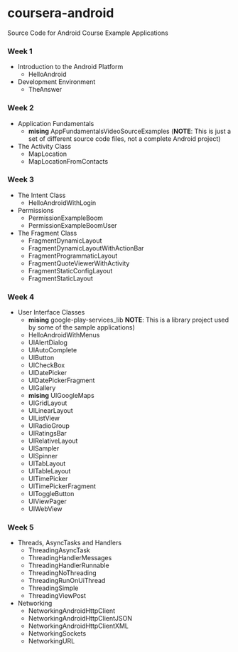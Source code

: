 coursera-android
================

Source Code for Android Course Example Applications

### Week 1

*   Introduction to the Android Platform
    *   HelloAndroid
*   Development Environment
    *   TheAnswer

### Week 2

*   Application Fundamentals
    *   __mising__ AppFundamentalsVideoSourceExamples (**NOTE**: This is just a set of different source code files, not a complete Android project)
*   The Activity Class
    *   MapLocation
    *   MapLocationFromContacts

### Week 3

*   The Intent Class
    *   HelloAndroidWithLogin
*   Permissions
    *   PermissionExampleBoom
    *   PermissionExampleBoomUser
*   The Fragment Class
    *   FragmentDynamicLayout
    *   FragmentDynamicLayoutWithActionBar
    *   FragmentProgrammaticLayout
    *   FragmentQuoteViewerWithActivity
    *   FragmentStaticConfigLayout
    *   FragmentStaticLayout

### Week 4

*   User Interface Classes
    *   __mising__ google-play-services_lib **NOTE**: This is a library project used by some of the sample applications)
    *   HelloAndroidWithMenus
    *   UIAlertDialog
    *   UIAutoComplete
    *   UIButton
    *   UICheckBox
    *   UIDatePicker
    *   UIDatePickerFragment
    *   UIGallery
    *   __mising__ UIGoogleMaps
    *   UIGridLayout
    *   UILinearLayout
    *   UIListView
    *   UIRadioGroup
    *   UIRatingsBar
    *   UIRelativeLayout
    *   UISampler
    *   UISpinner
    *   UITabLayout
    *   UITableLayout
    *   UITimePicker
    *   UITimePickerFragment
    *   UIToggleButton
    *   UIViewPager
    *   UIWebView

### Week 5

*   Threads, AsyncTasks and Handlers
    *   ThreadingAsyncTask
    *   ThreadingHandlerMessages
    *   ThreadingHandlerRunnable
    *   ThreadingNoThreading
    *   ThreadingRunOnUiThread
    *   ThreadingSimple
    *   ThreadingViewPost
*   Networking
    *   NetworkingAndroidHttpClient
    *   NetworkingAndroidHttpClientJSON
    *   NetworkingAndroidHttpClientXML
    *   NetworkingSockets
    *   NetworkingURL
